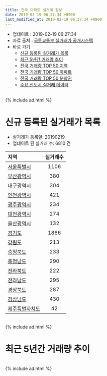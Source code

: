 ```yaml
---
title: 전국 아파트 실거래 정보
date: 2019-02-19 06:27:34 +0900
last_modified_at: 2019-02-19 06:27:34 +0900
---
```


* 업데이트 : 2019-02-19 06:27:34
* 자료 출처 : [국토교통부 실거래가 공개시스템](http://rt.molit.go.kr)
* 바로 가기
    * [신규 등록된 실거래가 목록](#신규-등록된-실거래가-목록)
    * [최근 5년간 거래량 추이](#최근-5년간-거래량-추이)
    * [전국 거래량 TOP 50 지역](https://ayogom.github.io/apt-trade-info/최근-3개월-전국에서-가장-거래가-많이-발생한-지역)
    * [전국 거래량 TOP 50 아파트](https://ayogom.github.io/apt-trade-info/최근-3개월-전국에서-가장-거래가-많이-발생한-아파트)
    * [전국 거래량 TOP 50 분양권](https://ayogom.github.io/apt-trade-info/최근-3개월-전국에서-가장-거래가-많이-발생한-분양권)
    * [주요 신도시 실거래 데이터](https://ayogom.github.io/apt-trade-info/주요-신도시)

<br>
{% include ad.html %}
<br>

# 신규 등록된 실거래가 목록
* 실거래가 등록일: 20190219
* 업데이트 된 실거래 수: 6810 건


|지역|실거래수|
|:---|:---:|
|[서울특별시](https://ayogom.github.io/apt-trade-info/서울특별시)|1106|
|[부산광역시](https://ayogom.github.io/apt-trade-info/부산광역시)|380|
|[대구광역시](https://ayogom.github.io/apt-trade-info/대구광역시)|304|
|[인천광역시](https://ayogom.github.io/apt-trade-info/인천광역시)|421|
|[광주광역시](https://ayogom.github.io/apt-trade-info/광주광역시)|234|
|[대전광역시](https://ayogom.github.io/apt-trade-info/대전광역시)|274|
|[울산광역시](https://ayogom.github.io/apt-trade-info/울산광역시)|132|
|[경기도](https://ayogom.github.io/apt-trade-info/경기도)|1866|
|[강원도](https://ayogom.github.io/apt-trade-info/강원도)|213|
|[충청북도](https://ayogom.github.io/apt-trade-info/충청북도)|233|
|[충청남도](https://ayogom.github.io/apt-trade-info/충청남도)|290|
|[전라북도](https://ayogom.github.io/apt-trade-info/전라북도)|222|
|[전라남도](https://ayogom.github.io/apt-trade-info/전라남도)|295|
|[경상북도](https://ayogom.github.io/apt-trade-info/경상북도)|287|
|[경상남도](https://ayogom.github.io/apt-trade-info/경상남도)|430|
|[제주특별자치도](https://ayogom.github.io/apt-trade-info/제주특별자치도)|42|


<br>
{% include ad.html %}
<br>

# 최근 5년간 거래량 추이


<div style="width:100%;">
    <canvas id="deal_progress" height="200"></canvas>
</div>
<div class="dclickad" data-client="ayogom" data-slot="1550568889477"></div>

<script>
new Chart(document.getElementById("deal_progress"), {
    type: 'line',
    data: {
        labels: ['201402','201403','201404','201405','201406','201407','201408','201409','201410','201411','201412','201501','201502','201503','201504','201505','201506','201507','201508','201509','201510','201511','201512','201601','201602','201603','201604','201605','201606','201607','201608','201609','201610','201611','201612','201701','201702','201703','201704','201705','201706','201707','201708','201709','201710','201711','201712','201801','201802','201803','201804','201805','201806','201807','201808','201809','201810','201811','201812','201901','201902'],
        datasets: [{
            label: '매매',
            pointRadius: 1,
            data: [56822, 60779, 46547, 42556, 42780, 47567, 57315, 64290, 62704, 47563, 44902, 60349, 54831, 85406, 70090, 59811, 61037, 60529, 51281, 54399, 63301, 46137, 36029, 34920, 35905, 52371, 52277, 50514, 58854, 57800, 58306, 59594, 69631, 44845, 35323, 29655, 41309, 50331, 46535, 58109, 61468, 60894, 43767, 45835, 38753, 42593, 39219, 62643, 53332, 65267, 43249, 44512, 44099, 43848, 66036, 59248, 52520, 36955, 32463, 28014, 6194],
            borderColor: "rgba(255, 201, 14, 1)",
            backgroundColor: "rgba(255, 201, 14, 0.5)",
            fill: false,
            lineTension: 0
        },{
            label: '전월세',
            pointRadius: 1,
            data: [60091, 57999, 49512, 47050, 45938, 49208, 50654, 51053, 56607, 49069, 51708, 59570, 52899, 62595, 50861, 46268, 46075, 47839, 46912, 42239, 52570, 45225, 50894, 52764, 52933, 55269, 48971, 45978, 47037, 48766, 50338, 48389, 57381, 48868, 53181, 49386, 60706, 55640, 47179, 47197, 49234, 50072, 50442, 50813, 43969, 49484, 51252, 58047, 53523, 62518, 49322, 48321, 48590, 48920, 50210, 48096, 54774, 46409, 47225, 42605, 12597],
            borderColor: "rgba(0, 141, 185, 1)",
            backgroundColor: "rgba(0, 141, 185, 0.5)",
            fill: false,
            lineTension: 0
        }
        ]
    },
    options: {
        responsive: true,
        title: {
            display: false
        },
        tooltips: {
            mode: 'index',
            intersect: false
        },
        hover: {
            mode: 'nearest',
            intersect: true
        },
        scales: {
            xAxes: [{
                display: true,
                scaleLabel: {
                    display: true,
                    labelString: '년/월'
                }
            }],
            yAxes: [{
                display: true,
                ticks: {
                    suggestedMin: 0,
                },
                scaleLabel: {
                    display: true,
                    labelString: '실거래 수'
                }
            }]
        }
    }
});

</script>


<br>
{% include ad.html %}
<br>

